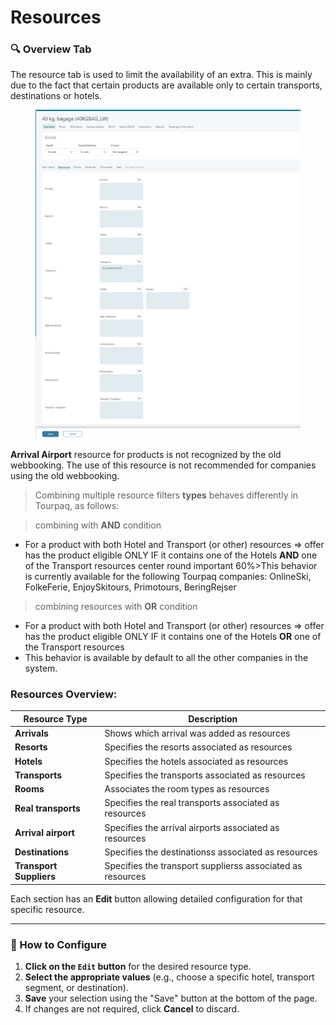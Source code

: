 # Resources

### 🔍 Overview Tab

The resource tab is used to limit the availability of an extra. This is mainly due to the fact that certain products are available only to certain transports, destinations or hotels.

<figure><img src="../../.gitbook/assets/image.png" alt=""><figcaption></figcaption></figure>

**Arrival Airport** resource for products is not recognized by the old webbooking. The use of this resource is not recommended for companies using the old webbooking.

> Combining multiple resource filters **types** behaves differently in Tourpaq, as follows:

> combining with **AND** condition

* For a product with both Hotel and Transport (or other) resources => offer has the product eligible ONLY IF it contains one of the Hotels **AND** one of the Transport resources center round important 60%>This behavior is currently available for the following Tourpaq companies: OnlineSki, FolkeFerie, EnjoySkitours, Primotours, BeringRejser

> combining resources with **OR** condition

* For a product with both Hotel and Transport (or other) resources => offer has the product eligible ONLY IF it contains one of the Hotels **OR** one of the Transport resources
* This behavior is available by default to all the other companies in the system.

### **Resources Overview:**

| Resource Type           | Description                                                |
| ----------------------- | ---------------------------------------------------------- |
| **Arrivals**            | Shows which arrival was added as resources                 |
| **Resorts**             | Specifies the resorts associated as resources              |
| **Hotels**              | Specifies the hotels associated as resources               |
| **Transports**          | Specifies the transports associated as resources           |
| **Rooms**               | Associates the room types as resources                     |
| **Real transports**     | Specifies the real transports associated as resources      |
| **Arrival airport**     | Specifies the arrival airports associated as resources     |
| **Destinations**        | Specifies the destinationss associated as resources        |
| **Transport Suppliers** | Specifies the transport supplierss associated as resources |

Each section has an **Edit** button allowing detailed configuration for that specific resource.

***

### 🧭 How to Configure

1. **Click on the `Edit` button** for the desired resource type.
2. **Select the appropriate values** (e.g., choose a specific hotel, transport segment, or destination).
3. **Save** your selection using the "Save" button at the bottom of the page.
4. If changes are not required, click **Cancel** to discard.
